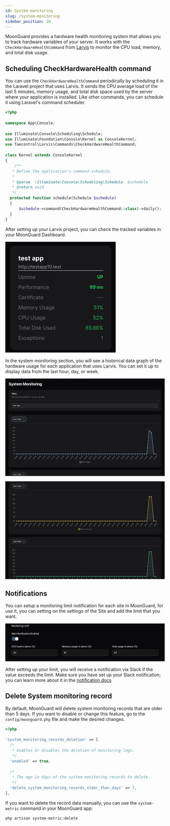 ```yaml
---
id: System monitoring
slug: /system-monitoring
sidebar_position: 10
---
```


MoonGuard provides a hardware health monitoring system that allows you to track
hardware variables of your server. It works with the `CheckHardwareHealthCommand`
from [Larvis](https://github.com/taecontrol/larvis/tree/1.alpha?tab=readme-ov-file#commands)
to monitor the CPU load, memory, and total disk usage.

## Scheduling CheckHardwareHealth command

You can use the `CheckHardwareHealthCommand` periodically by scheduling it in the
Laravel project that uses Larvis. It sends the CPU average load of the last 5
minutes, memory usage, and total disk space used by the server where your
application is installed. Like other commands, you can schedule it using
Laravel's command scheduler.

```php
<?php

namespace App\Console;

use Illuminate\Console\Scheduling\Schedule;
use Illuminate\Foundation\Console\Kernel as ConsoleKernel;
use Taecontrol\Larvis\Commands\CheckHardwareHealthCommand;

class Kernel extends ConsoleKernel
{
    /**
   * Define the application's command schedule.
   *
   * @param  \Illuminate\Console\Scheduling\Schedule  $schedule
   * @return void
   */
  protected function schedule(Schedule $schedule)
  {
      $schedule->command(CheckHardwareHealthCommand::class)->daily();
  }
}
```

After setting up your Larvis project, you can check the tracked variables in your
MoonGuard Dashboard.

![dashboard-hardware](./system-monitoring/dashboard-hardware.png)

In the system monitoring section, you will see a historical data graph of the
hardware usage for each application that uses Larvis. You can set it up to display
data from the last hour, day, or week.

![system-monitoring](./system-monitoring/system-monitoring.png)

![system-monitoring](./system-monitoring/system-monitoring2.png)

## Notifications

You can setup a monitoring limit notification for each site in MoonGuard, for use
it, you can setting on the settings of the Site and add the limit that you want.

![system-monitoring-limit](./system-monitoring/sytem-monitoring-limit.png)

After setting up your limit, you will receive a notification via Slack if the
value exceeds the limit. Make sure you have set up your Slack notification; you
can learn more about it in the [notification docs](./notifications/notifications-slack.md)

## Delete System monitoring record

By default, MoonGuard will delete system monitoring records that are older than
5 days. If you want to disable or change this feature, go to the `config/moonguard.php`
file and make the desired changes.

```php
<?php

'system_monitoring_records_deletion' => [
  /*
   * enables or disables the deletion of monitoring logs.
   */
  'enabled' => true,

  /*
   * The age in days of the system monitoring records to delete.
   */
  'delete_system_monitoring_records_older_than_days' => 7,
],
```

If you want to delete the record data manually, you can use the `system-metric` command
in your MoonGuard app:

```bash
php artisan system-metric:delete
```

